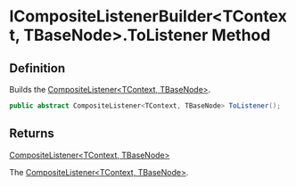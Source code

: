 # ICompositeListenerBuilder&lt;TContext, TBaseNode&gt;.ToListener Method
## Definition

Builds the [CompositeListener&lt;TContext, TBaseNode&gt;](MrKWatkins.Ast.Listening.CompositeListener-2.md).

```c#
public abstract CompositeListener<TContext, TBaseNode> ToListener();
```

## Returns

[CompositeListener&lt;TContext, TBaseNode&gt;](MrKWatkins.Ast.Listening.CompositeListener-2.md)

The [CompositeListener&lt;TContext, TBaseNode&gt;](MrKWatkins.Ast.Listening.CompositeListener-2.md).
